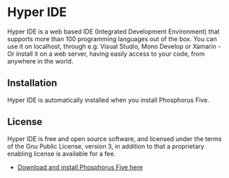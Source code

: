 # Hyper IDE

Hyper IDE is a web based IDE (Integrated Development Environment) that supports more than 100 programming
languages out of the box. You can use it on localhost, through e.g. Visual Studio, Mono Develop or Xamarin -
Or install it on a web server, having easily access to your code, from anywhere in the world.

## Installation

Hyper IDE is automatically installed when you install Phosphorus Five.

## License

Hyper IDE is free and open source software, and licensed under the terms
of the Gnu Public License, version 3, in addition to that a proprietary enabling license is available for a fee.

* [Download and install Phosphorus Five here](https://github.com/polterguy/phosphorusfive/releases)
